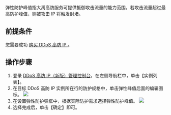 
弹性防护峰值指大禹高防服务可提供抵御攻击流量的能力范围。若攻击流量超过最高防护峰值，则被攻击 IP 将触发封堵。

## 前提条件
您需要成功 [购买 DDoS 高防 IP ](https://cloud.tencent.com/document/product/1014/44082)。

## 操作步骤
1. 登录  [DDoS 高防 IP（新版）管理控制台](https://console.cloud.tencent.com/antiddos-native/package)，在左侧导航栏中，单击【实例列表】。
2. 在目标 DDoS 高防 IP 实例所在行的防护规格中，单击弹性峰值后面的编辑图标。
![](https://main.qcloudimg.com/raw/5fa0b062316514e217dad08f65f1691b.png)
3. 在设置弹性防护弹框中，根据实际防护需求选择弹性防护峰值。
![](https://main.qcloudimg.com/raw/08dcb5f593e30e51c430fbebeb37825e.png)
4. 选择完成后，单击【确定】即可。
